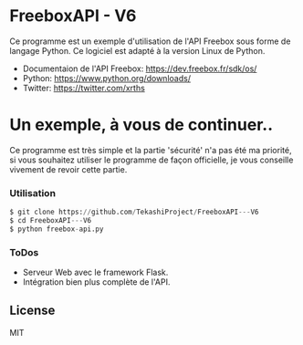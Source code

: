 # FreeboxAPI - V6

Ce programme est un exemple d'utilisation de l'API Freebox sous forme de langage Python.
Ce logiciel est adapté à la version Linux de Python.

  - Documentaion de l'API Freebox: https://dev.freebox.fr/sdk/os/
  - Python: https://www.python.org/downloads/
  - Twitter: https://twitter.com/xrths

# Un exemple, à vous de continuer..
Ce programme est très simple et la partie 'sécurité' n'a pas été ma priorité, si vous souhaitez utiliser le programme de façon officielle, je vous conseille vivement de revoir cette partie.

### Utilisation
```python
$ git clone https://github.com/TekashiProject/FreeboxAPI---V6
$ cd FreeboxAPI---V6
$ python freebox-api.py
```

### ToDos

 - Serveur Web avec le framework Flask.
 - Intégration bien plus complète de l'API.

License
----

MIT

